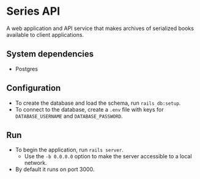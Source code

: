 # Series API

A web application and API service that makes archives of serialized books available to client applications.

## System dependencies

- Postgres

## Configuration

- To create the database and load the schema, run `rails db:setup`.
- To connect to the database, create a `.env` file with keys for `DATABASE_USERNAME` and `DATABASE_PASSWORD`.

## Run

- To begin the application, run `rails server`.
  - Use the `-b 0.0.0.0` option to make the server accessible to a local network.
- By default it runs on port 3000.
